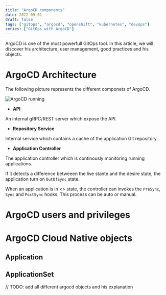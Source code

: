 ```yaml
---
title: "ArgoCD components"
date: 2022-09-01
draft: false
tags: ["gitops", "argocd", "openshift", "kubernetes", "devops"]
series: ["GitOps with ArgoCD"]
---
```


ArgoCD is one of the most powerfull GitOps tool. In this article, we will discover his architecture, user management, good practices and his objects. 
<!--more-->

# ArgoCD Architecture

The following picture represents the different componets of ArgoCD.

![ArgoCD running](/images/argocd-architecture.png)

* **API** 

An internal gRPC/REST server which expose the API.

* **Repository Service** 

Internal service which contains a cache of the application Git repository.

* **Application Controller** 

The application controller which is continously monitoring running applications. 

If it detects a difference betweeen the live stante and the desire state, the application turn on ```OutOfSync``` state. 

When an application is in <<OutOfSyc>> state, the controller can invokes the ```PreSync```, ```Sync``` and ```PostSync``` hooks. This process can be auto or manual.

# ArgoCD users and privileges

# ArgoCD Cloud Native objects

## Application
## ApplicationSet

// TODO: add all different argocd objects and his explanation